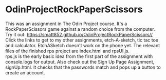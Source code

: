 # OdinProjectRockPaperScissors

This was an assignment in The Odin Project course. It's a RockPaperScissors game against a random choice from the computer.  
Try it out: https://smatt852.github.io/OdinProjectRockPaperScissors//    
Click the links to get to my other assignments, etch-A-sketch, tic tac toe and calculator. EtchASketch doesn't work on the phone yet. 
The relevant files of the finished rps project are index.html and rpsUI.js.  
rps.js is the early basic idea from the first part of the assignment with console.logs for output.
Also check out the Sign Up Page Assignment, signUp.html. It checks that the passwords match and pops up a button to create an account.

